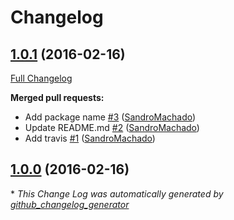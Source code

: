# Changelog

## [1.0.1](https://github.com/SandroMachado/BitcoinPaymentURI/tree/1.0.1) (2016-02-16)
[Full Changelog](https://github.com/SandroMachado/BitcoinPaymentURI/compare/1.0.0...1.0.1)

**Merged pull requests:**

- Add package name [\#3](https://github.com/SandroMachado/BitcoinPaymentURI/pull/3) ([SandroMachado](https://github.com/SandroMachado))
- Update README.md [\#2](https://github.com/SandroMachado/BitcoinPaymentURI/pull/2) ([SandroMachado](https://github.com/SandroMachado))
- Add travis [\#1](https://github.com/SandroMachado/BitcoinPaymentURI/pull/1) ([SandroMachado](https://github.com/SandroMachado))

## [1.0.0](https://github.com/SandroMachado/BitcoinPaymentURI/tree/1.0.0) (2016-02-16)


\* *This Change Log was automatically generated by [github_changelog_generator](https://github.com/skywinder/Github-Changelog-Generator)*